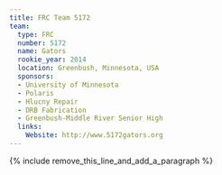 ```yaml
---
title: FRC Team 5172
team:
  type: FRC
  number: 5172
  name: Gators
  rookie_year: 2014
  location: Greenbush, Minnesota, USA
  sponsors:
  - University of Minnesota
  - Polaris
  - Hlucny Repair
  - DRB Fabrication
  - Greenbush-Middle River Senior High
  links:
    Website: http://www.5172gators.org
---
```


{% include remove_this_line_and_add_a_paragraph %}